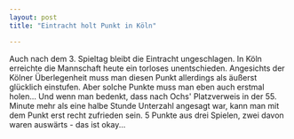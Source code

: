 ```yaml
---
layout: post
title: "Eintracht holt Punkt in Köln"

---
```


Auch nach dem 3. Spieltag bleibt die Eintracht ungeschlagen. In Köln erreichte die Mannschaft heute ein torloses unentschieden. Angesichts der Kölner Überlegenheit muss man diesen Punkt allerdings als äußerst glücklich einstufen. Aber solche Punkte muss man eben auch erstmal holen... Und wenn man bedenkt, dass nach Ochs' Platzverweis in der 55. Minute mehr als eine halbe Stunde Unterzahl angesagt war, kann man mit dem Punkt erst recht zufrieden sein. 5 Punkte aus drei Spielen, zwei davon waren auswärts - das ist okay...


